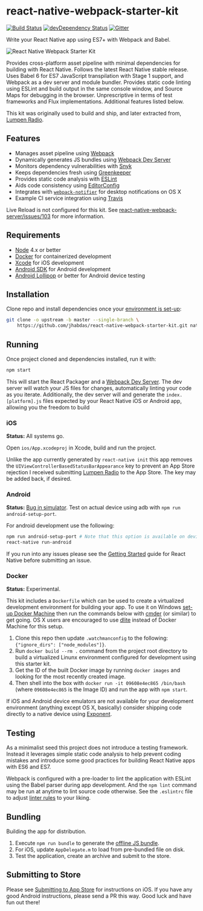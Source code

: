 # react-native-webpack-starter-kit

[![Build Status](https://travis-ci.org/jhabdas/react-native-webpack-starter-kit.svg?branch=master)](https://travis-ci.org/jhabdas/react-native-webpack-starter-kit)
[![devDependency Status](https://david-dm.org/jhabdas/react-native-webpack-starter-kit/dev-status.svg)](https://david-dm.org/jhabdas/react-native-webpack-starter-kit#info=devDependencies)
[![Gitter](https://img.shields.io/gitter/room/nwjs/nw.js.svg)](https://gitter.im/jhabdas/react-native-webpack-starter-kit)

Write your React Native app using ES7+ with Webpack and Babel.

![React Native Webpack Starter Kit](https://dl.dropboxusercontent.com/u/10150480/rn-starter-kit-hero-wordswag.jpg)

Provides cross-platform asset pipeline with minimal dependencies for building with React Native. Follows the latest React Native stable release. Uses Babel 6 for ES7 JavaScript transpilation with Stage 1 support, and Webpack as a dev server and module bundler. Provides static code linting using ESLint and build output in the same console window, and Source Maps for debugging in the browser. Unprescriptive in terms of test frameworks and Flux implementations. Additional features listed below.

This kit was originally used to build and ship, and later extracted from, [Lumpen Radio].

## Features

- Manages asset pipeline using [Webpack](http://webpack.github.io/)
- Dynamically generates JS bundles using [Webpack Dev Server](http://webpack.github.io/docs/webpack-dev-server.html)
- Monitors dependency vulnerabilities with [Snyk](https://snyk.io/)
- Keeps dependencies fresh using [Greenkeeper](https://greenkeeper.io/)
- Provides static code analysis with [ESLint](http://eslint.org/)
- Aids code consistency using [EditorConfig](http://editorconfig.org/)
- Integrates with [`webpack-notifier`](https://github.com/Turbo87/webpack-notifier) for desktop notifications on OS X
- Example CI service integration using [Travis](https://travis-ci.org)

Live Reload is not configured for this kit. See [react-native-webpack-server/issues/103](https://github.com/mjohnston/react-native-webpack-server/issues/103) for more information.

## Requirements

- [Node](https://nodejs.org) 4.x or better
- [Docker](https://www.docker.com/) for containerized development
- [Xcode](https://developer.apple.com/xcode/) for iOS development
- [Android SDK](https://developer.android.com/sdk/) for Android development
- [Android Lollipop](https://www.android.com/versions/lollipop-5-0/) or better for Android device testing

## Installation

Clone repo and install dependencies once your [environment is set-up](https://facebook.github.io/react-native/docs/getting-started.html):

```sh
git clone -o upstream -b master --single-branch \
    https://github.com/jhabdas/react-native-webpack-starter-kit.git native-starter-kit && cd $_ && npm i
```

## Running

Once project cloned and dependencies installed, run it with:

```sh
npm start
```

This will start the React Packager and a [Webpack Dev Server](https://github.com/webpack/webpack-dev-server). The dev server will watch your JS files for changes, automatically linting your code as you iterate. Additionally, the dev server will and generate the `index.[platform].js` files expected by your React Native iOS or Android app, allowing you the freedom to build 

### iOS

**Status:** All systems go.

Open `ios/App.xcodeproj` in Xcode, build and run the project.

Unlike the app currently generated by `react-native init` this app removes the `UIViewControllerBasedStatusBarAppearance` key to prevent an App Store rejection I received submitting [Lumpen Radio] to the App Store. The key may be added back, if desired.

### Android

**Status:** [Bug in simulator](https://github.com/jhabdas/react-native-webpack-starter-kit/issues/58). Test on actual device using adb with `npm run android-setup-port`.

For android development use the following:

```sh
npm run android-setup-port # Note that this option is available on devices running android 5.0+ (API 21)
react-native run-android
```

If you run into any issues please see the [Getting Started](http://facebook.github.io/react-native/docs/getting-started.html) guide for React Native before submitting an issue.

### Docker

**Status:** Experimental.

This kit includes a `Dockerfile` which can be used to create a virtualized development environment for building your app. To use it on Windows [set-up Docker Machine](https://docs.docker.com/machine/get-started/) then run the commands below with [cmder](http://cmder.net/) (or similar) to get going. OS X users are encouraged to use [dlite](https://github.com/nlf/dlite) instead of Docker Machine for this setup.

1. Clone this repo then update `.watchmanconfig` to the following: `{"ignore_dirs": ["node_modules"]}`.
1. Run `docker build --rm .` command from the project root directory to build a virtualized Linunx environment configured for development using this starter kit.
1. Get the ID of the built Docker image by running `docker images` and looking for the most recently created image.
1. Then shell into the box with `docker run -it 09608e4ec865 /bin/bash` (where `09608e4ec865` is the Image ID) and run the app with `npm start`.

If iOS and Android device emulators are not available for your development environment (anything except OS X, basically) consider shipping code directly to a native device using [Exponent](https://exponentjs.com/).

## Testing

As a minimalist seed this project does not introduce a testing framework. Instead it leverages simple static code analysis to help prevent coding mistakes and introduce some good practices for building React Native apps with ES6 and ES7.

Webpack is configured with a pre-loader to lint the application with ESLint using the Babel parser during app development. And the `npm lint` command may be run at anytime to lint source code otherwise. See the `.eslintrc` file to adjust [linter rules](http://eslint.org/docs/rules/) to your liking.

## Bundling

Building the app for distribution.

1. Execute `npm run bundle` to generate the [offline JS bundle](https://facebook.github.io/react-native/docs/running-on-device-ios.html#using-offline-bundle).
1. For iOS, update `AppDelegate.m` to load from pre-bundled file on disk.
1. Test the application, create an archive and submit to the store.

## Submitting to Store

Please see [Submitting to App Store](http://habd.as/reflecting-on-react-native-development/#submitting-to-app-store) for instructions on iOS. If you have any good Android instructions, please send a PR this way. Good luck and have fun out there!

[Lumpen Radio]: https://github.com/jhabdas/lumpen-radio
